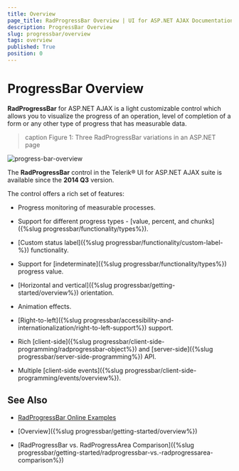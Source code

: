 ```yaml
---
title: Overview
page_title: RadProgressBar Overview | UI for ASP.NET AJAX Documentation
description: ProgressBar Overview
slug: progressbar/overview
tags: overview
published: True
position: 0
---
```


# ProgressBar Overview

**RadProgressBar** for ASP.NET AJAX is a light customizable control which allows you to visualize the progress of an operation, level of completion of a form or any other type of progress that has measurable data.

>caption Figure 1: Three RadProgressBar variations in an ASP.NET page

![progress-bar-overview](images/progress-bar-overview.png)

The **RadProgressBar** control in the Telerik® UI for ASP.NET AJAX suite is available since the **2014 Q3** version.

The control offers a rich set of features:

* Progress monitoring of measurable processes.

* Support for different progress types - [value, percent, and chunks]({%slug progressbar/functionality/types%}).

* [Custom status label]({%slug progressbar/functionality/custom-label-%}) functionality.

* Support for [indeterminate]({%slug progressbar/functionality/types%}) progress value.

* [Horizontal and vertical]({%slug progressbar/getting-started/overview%}) orientation.

* Animation effects.

* [Right-to-left]({%slug progressbar/accessibility-and-internationalization/right-to-left-support%}) support.

* Rich [client-side]({%slug progressbar/client-side-programming/radprogressbar-object%}) and [server-side]({%slug progressbar/server-side-programming%}) API.

* Multiple [client-side events]({%slug progressbar/client-side-programming/events/overview%}).

## See Also

 * [RadProgressBar Online Examples](https://demos.telerik.com/aspnet-ajax/progress-bar)

 * [Overview]({%slug progressbar/getting-started/overview%})

 * [RadProgressBar vs. RadProgressArea Comparison]({%slug progressbar/getting-started/radprogressbar-vs.-radprogressarea-comparison%})
